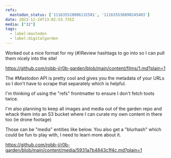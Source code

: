 ```yaml
---
refs:
  mastodon_status: ['111635528006132581', '111635536090245403']
date: 2023-12-24T13:02:53.735Z
media: ["32"]
tags:
  - label:mastodon
  - label:digitalgarden
---
```


Worked out a nice format for my (#)Review hashtags to go into so I can pull them nicely into the site!

https://github.com/robb-j/r0b-garden/blob/main/content/films/1.md?plain=1

The #Mastodon API is pretty cool and gives you the metadata of your URLs so I don't have to scrape that separately which is helpful.

I'm thinking of using the "refs" frontmatter to ensure I don't fetch toots twice.

I'm also planning to keep all images and media out of the garden repo and whack them into an S3 bucket where I can curate my own content in there too (ie drone footage)

Those can be "media" entities like below. You also get a "blurhash" which could be fun to play with, I need to learn more about it.

https://github.com/robb-j/r0b-garden/blob/main/content/media/5931a7b4843c1f4c.md?plain=1
